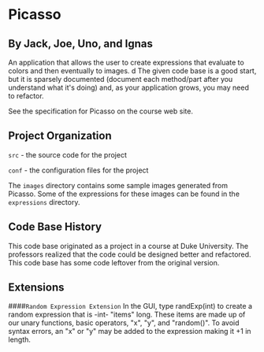 # Picasso
## By Jack, Joe, Uno, and Ignas

An application that allows the user to create expressions that
evaluate to colors and then eventually to images.
d
The given code base is a good start, but it is sparsely documented
(document each method/part after you understand what it's doing) and,
as your application grows, you may need to refactor.

See the specification for Picasso on the course web site.

## Project Organization

`src` - the source code for the project

`conf` - the configuration files for the project

The `images` directory contains some sample images generated from Picasso.  Some of the expressions for these images can be found in the `expressions` directory.

## Code Base History

This code base originated as a project in a course at Duke University.  The professors realized that the code could be designed better and refactored.  This code base has some code leftover from the original version.

## Extensions

####`Random Expression Extension` 
In the GUI, type randExp(int) to create a random expression that is -int- "items" long. These items are made up of our unary functions, basic operators, "x", "y", and "random()". To avoid syntax errors, an "x" or "y" may be added to the expression making it <int>+1 in length.

